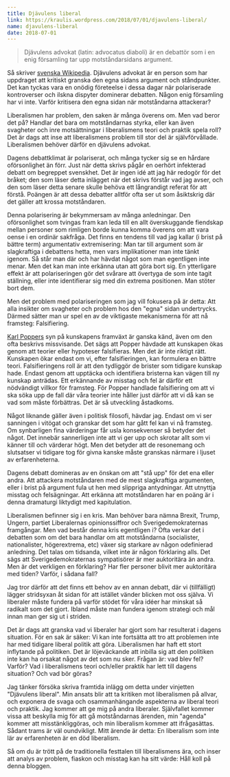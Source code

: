 ```yaml
---
title: Djävulens liberal
link: https://kraulis.wordpress.com/2018/07/01/djavulens-liberal/
name: djavulens-liberal
date: 2018-07-01
---
```

> Djävulens advokat (latin: advocatus diaboli) är en debattör som i en enig församling tar upp motståndarsidans argument.

Så skriver [svenska Wikipedia](https://sv.wikipedia.org/wiki/Dj%C3%A4vulens_advokat). Djävulens advokat är en person som har uppdraget att kritiskt granska den egna sidans argument och ståndpunkter. Det kan tyckas vara en onödig företeelse i dessa dagar när polariserade kontroverser och ilskna dispyter dominerar debatten. Någon enig församling har vi inte. Varför kritisera den egna sidan när motståndarna attackerar?

Liberalismen har problem, den saken är många överens om. Men vad beror det på? Handlar det bara om motståndarnas styrka, eller kan även svagheter och inre motsättningar i liberalismens teori och praktik spela roll? Det är dags att inse att liberalismens problem till stor del är självförvållade. Liberalismen behöver därför en djävulens advokat.



Dagens debattklimat är polariserat, och många tycker sig se en hårdare oförsonlighet än förr. Just när detta skrivs pågår en oerhört infekterad debatt om begreppet svenskhet. Det är ingen idé att jag här redogör för det bråket; den som läser detta inlägget när det skrivs förstår vad jag avser, och den som läser detta senare skulle behöva ett långrandigt referat för att förstå. Poängen är att dessa debatter alltför ofta ser ut som åsiktskrig där det gäller att krossa motståndaren.

Denna polarisering är bekymmersam av många anledningar. Den oförsonlighet som tvingas fram kan leda till en allt överskuggande fiendskap mellan personer som rimligen borde kunna komma överens om att vara oense i en ordinär sakfråga. Det finns en tendens till vad jag kallar (i brist på bättre term) argumentativ extremisering: Man tar till argument som är slagkraftiga i debattens hetta, men vars implikationer man inte tänkt igenom. Så står man där och har hävdat något som man egentligen inte menar. Men det kan man inte erkänna utan att göra bort sig. En ytterligare effekt är att polariseringen gör det svårare att övertyga de som inte tagit ställning, eller inte identifierar sig med din extrema positionen. Man stöter bort dem.

Men det problem med polariseringen som jag vill fokusera på är detta: Att alla insikter om svagheter och problem hos den "egna" sidan undertrycks. Därmed sätter man ur spel en av de viktigaste mekanismerna för att nå framsteg: Falsifiering.

[Karl Poppers](/posts/) syn på kunskapens framväxt är ganska känd, även om den ofta beskrivs missvisande. Det sägs att Popper hävdade att kunskapen ökas genom att teorier eller hypoteser falsifieras. Men det är inte riktigt rätt. Kunskapen ökar endast om vi, efter falsifieringen, kan formulera en bättre teori. Falsifieringens roll är att den tydliggör de brister som tidigare kunskap hade. Endast genom att upptäcka och identifiera bristerna kan vägen till ny kunskap anträdas. Ett erkännande av misstag och fel är därför ett nödvändigt villkor för framsteg. För Popper handlade falsifiering om att vi ska söka upp de fall där våra teorier inte håller just därför att vi då kan se vad som måste förbättras. Det är så utveckling åstadkoms.

Något liknande gäller även i politisk filosofi, hävdar jag. Endast om vi ser sanningen i vitögat och granskar det som har gått fel kan vi nå framsteg. Om synbarligen fina värderingar får usla konsekvenser så betyder det något. Det innebär sannerligen inte att vi ger upp och skrotar allt som vi känner till och värderar högt. Men det betyder att de resonemang och slutsatser vi tidigare tog för givna kanske måste granskas närmare i ljuset av erfarenheterna. 

Dagens debatt domineras av en önskan om att "stå upp" för det ena eller andra. Att attackera motståndaren med de mest slagkraftiga argumenten, eller i brist på argument fula ut hen med slippriga antydningar. Att utnyttja misstag och felsägningar. Att erkänna att motståndaren har en poäng är i denna dramaturgi liktydigt med kapitulation.

Liberalismen befinner sig i en kris. Man behöver bara nämna Brexit, Trump, Ungern, partiet Liberalernas opinionssiffror och Sverigedemokraternas framgångar. Men vad består denna kris egentligen i? Ofta verkar det i debatten som om det bara handlar om att motståndarna (socialister, nationalister, högerextrema, etc) växer sig starkare av någon odefinierad anledning. Det talas om tidsanda, vilket inte är någon förklaring alls. Det sägs att Sverigedemokraternas sympatisörer är mer auktoritära än andra. Men är det verkligen en förklaring? Har fler personer blivit mer auktoritära med tiden? Varför, i sådana fall?

Jag tror därför att det finns ett behov av en annan debatt, där vi (tillfälligt) lägger stridsyxan åt sidan för att istället vänder blicken mot oss själva. Vi liberaler måste fundera på varför stödet för våra idéer har minskat så radikalt som det gjort. Ibland måste man fundera igenom strategi och mål innan man ger sig ut i striden.

Det är dags att granska vad vi liberaler har gjort som har resulterat i dagens situation. För en sak är säker: Vi kan inte fortsätta att tro att problemen inte har med tidigare liberal politik att göra. Liberalismen har haft ett stort inflytande på politiken. Det är löjeväckande att inbilla sig att den politiken inte kan ha orsakat något av det som nu sker. Frågan är: vad blev fel? Varför? Vad i liberalismens teori och/eller praktik har lett till dagens situation? Och vad bör göras?

Jag tänker försöka skriva framtida inlägg om detta under vinjetten "Djävulens liberal". Min ansats blir att ta kritiken mot liberalismen på allvar, och exponera de svaga och osammanhängande aspekterna av liberal teori och praktik. Jag kommer att ge mig på andra liberaler. Självfallet kommer vissa att beskylla mig för att gå motståndarnas ärenden,  min "agenda" kommer att misstänkliggöras, och min liberalism kommer att ifrågasättas. Sådant trams är väl oundvikligt. Mitt ärende är detta: En liberalism som inte lär av erfarenheten är en död liberalism.

Så om du är trött på de traditionella festtalen till liberalismens ära, och inser att analys av problem, fiaskon och misstag kan ha sitt värde: Håll koll på denna bloggen.

